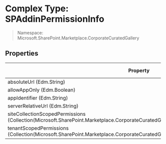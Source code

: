 # Complex Type: SPAddinPermissionInfo

> Namespace: Microsoft.SharePoint.Marketplace.CorporateCuratedGallery

## Properties

Property | SPO | SP 2019 | SP 2016 | SP 2013
----------|:---:|:-------:|:-------:|:-------:
absoluteUrl (Edm.String) | ✅ | ❌ | ❌ | ❌
allowAppOnly (Edm.Boolean) | ✅ | ❌ | ❌ | ❌
appIdentifier (Edm.String) | ✅ | ❌ | ❌ | ❌
serverRelativeUrl (Edm.String) | ✅ | ❌ | ❌ | ❌
siteCollectionScopedPermissions (Collection(Microsoft.SharePoint.Marketplace.CorporateCuratedGallery.SPSiteCollectionScopedPermissionInfo)) | ✅ | ❌ | ❌ | ❌
tenantScopedPermissions (Collection(Microsoft.SharePoint.Marketplace.CorporateCuratedGallery.SPTenantScopedPermissionInfo)) | ✅ | ❌ | ❌ | ❌